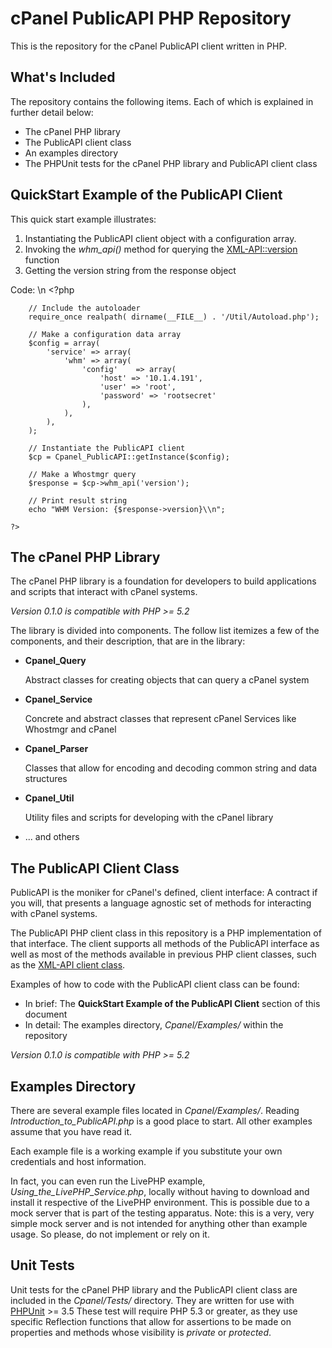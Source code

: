 # cPanel PublicAPI PHP Repository

This is the repository for the cPanel PublicAPI client written in PHP.

## What's Included
The repository contains the following items. Each of which is explained in
 further detail below:

* The cPanel PHP library
* The PublicAPI client class
* An examples directory
* The PHPUnit tests for the cPanel PHP library and PublicAPI client class

## QuickStart Example of the PublicAPI Client

This quick start example illustrates:

1. Instantiating the PublicAPI client object with a configuration array.
1. Invoking the *whm_api()* method for querying the
[XML-API::version][xmlapi_version] function
1. Getting the version string from the response object

Code:
    \n    <?php
    
        // Include the autoloader
        require_once realpath( dirname(__FILE__) . '/Util/Autoload.php');
        
        // Make a configuration data array
        $config = array(
            'service' => array(
                'whm' => array(
                    'config'    => array(
                        'host' => '10.1.4.191',
                        'user' => 'root',
                        'password' => 'rootsecret'
                    ),
                ),
            ),
        );
        
        // Instantiate the PublicAPI client
        $cp = Cpanel_PublicAPI::getInstance($config);
        
        // Make a Whostmgr query
        $response = $cp->whm_api('version');
        
        // Print result string
        echo "WHM Version: {$response->version}\\n";
        
    ?>

## The cPanel PHP Library

The cPanel PHP library is a foundation for developers to build applications and
scripts that interact with cPanel systems.
 
_Version 0.1.0 is compatible with PHP >= 5.2_
 
The library is divided into components.  The follow list itemizes a few
of the components, and their description, that are in the library:

* **Cpanel_Query**

    Abstract classes for creating objects that can query a cPanel system

* **Cpanel_Service**

    Concrete and abstract classes that represent cPanel Services like Whostmgr
    and cPanel

* **Cpanel_Parser**

    Classes that allow for encoding and decoding common string and data
    structures

* **Cpanel_Util**

    Utility files and scripts for developing with the cPanel library

* ... and others 

## The PublicAPI Client Class

PublicAPI is the moniker for cPanel's defined, client interface: A contract if
you will, that presents a language agnostic set of methods for interacting with
cPanel systems.

The PublicAPI PHP client class in this repository is a PHP implementation of
that interface.  The client supports all methods of the PublicAPI interface as
well as most of the methods available in previous PHP client classes, such as
the [XML-API client class][XML-API_github].

Examples of how to code with the PublicAPI client class can be found:

* In brief: The **QuickStart Example of the PublicAPI Client** section of this
document
* In detail: The examples directory, _Cpanel/Examples/_ within the repository

_Version 0.1.0 is compatible with PHP >= 5.2_

## Examples Directory

There are several example files located in _Cpanel/Examples/_.  Reading
_Introduction_to_PublicAPI.php_ is a good place to start.  All other examples
assume that you have read it.

Each example file is a working example if you substitute your own credentials
and host information.

In fact, you can even run the LivePHP example, *Using_the_LivePHP_Service.php*,
locally without having to download and install it respective of the LivePHP
environment.  This is possible due to a mock server that is part of the testing
apparatus. Note: this is a very, very simple mock server and is not
intended for anything other than example usage.  So please, do not implement or
rely on it.

## Unit Tests

Unit tests for the cPanel PHP library and the PublicAPI client class are
included in the _Cpanel/Tests/_ directory.  They are written for use with
[PHPUnit][PHPUnit_mainpage] >= 3.5 These test will require PHP 5.3 or
greater, as they use specific Reflection functions that allow for assertions
to be made on properties and methods whose visibility is _private_ or 
_protected_.  

[XML-API_github]: http://github.com/CpanelInc/xmlapi-php "XML-API client class on GitHub"
[xmlapi_version]: http://docs.cpanel.net/twiki/bin/view/AllDocumentation/AutomationIntegration/DisplaycPanelWHMVersion "XML-API 'version'"
[PHPUnit_mainpage]: http://www.phpunit.de